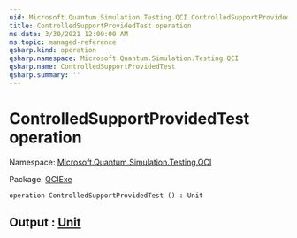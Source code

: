 ```yaml
---
uid: Microsoft.Quantum.Simulation.Testing.QCI.ControlledSupportProvidedTest
title: ControlledSupportProvidedTest operation
ms.date: 3/30/2021 12:00:00 AM
ms.topic: managed-reference
qsharp.kind: operation
qsharp.namespace: Microsoft.Quantum.Simulation.Testing.QCI
qsharp.name: ControlledSupportProvidedTest
qsharp.summary: ''
---
```


# ControlledSupportProvidedTest operation

Namespace: [Microsoft.Quantum.Simulation.Testing.QCI](xref:Microsoft.Quantum.Simulation.Testing.QCI)

Package: [QCIExe](https://nuget.org/packages/QCIExe)




```qsharp
operation ControlledSupportProvidedTest () : Unit
```


## Output : [Unit](xref:microsoft.quantum.lang-ref.unit)

